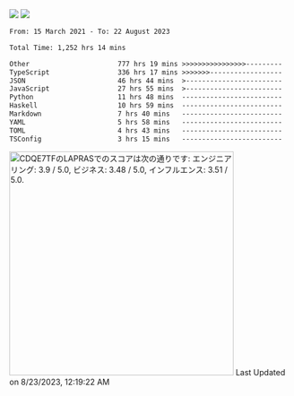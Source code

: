 <div>
  <img src="https://github-readme-stats.vercel.app/api?username=naporin0624&count_private=true&show_icons=true" />
  <img src="https://github-readme-stats.vercel.app/api/top-langs/?username=naporin0624&layout=compact&hide=css" />
  <!--START_SECTION:waka-->

```txt
From: 15 March 2021 - To: 22 August 2023

Total Time: 1,252 hrs 14 mins

Other                      777 hrs 19 mins >>>>>>>>>>>>>>>>---------   62.07 %
TypeScript                 336 hrs 17 mins >>>>>>>------------------   26.85 %
JSON                       46 hrs 44 mins  >------------------------   03.73 %
JavaScript                 27 hrs 55 mins  >------------------------   02.23 %
Python                     11 hrs 48 mins  -------------------------   00.94 %
Haskell                    10 hrs 59 mins  -------------------------   00.88 %
Markdown                   7 hrs 40 mins   -------------------------   00.61 %
YAML                       5 hrs 58 mins   -------------------------   00.48 %
TOML                       4 hrs 43 mins   -------------------------   00.38 %
TSConfig                   3 hrs 15 mins   -------------------------   00.26 %
```

<!--END_SECTION:waka-->
  
  <!--START_SECTION:lapras-card-->
<p ><a href="https://lapras.com/public/CDQE7TF" target="_blank" rel="noopener noreferrer"><img alt="CDQE7TFのLAPRASでのスコアは次の通りです: エンジニアリング: 3.9 / 5.0, ビジネス: 3.48 / 5.0, インフルエンス: 3.51 / 5.0." src="https://lapras-card-generator.vercel.app/api/svg?e=3.9&b=3.48&i=3.51&b1=%23232323&b2=%236d6d6d&i1=%23212121&i2=%23818181&l=ja" width="400" ></a>  
Last Updated on 8/23/2023, 12:19:22 AM</p>
<!--END_SECTION:lapras-card-->
</div>
